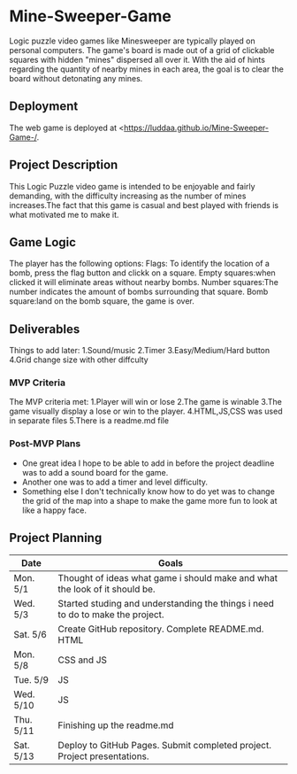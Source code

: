 # Mine-Sweeper-Game
Logic puzzle video games like Minesweeper are typically played on personal computers. The game's board is made out of a grid of clickable squares with hidden "mines" dispersed all over it. With the aid of hints regarding the quantity of nearby mines in each area, the goal is to clear the board without detonating any mines.

## Deployment

The web game is deployed at <https://luddaa.github.io/Mine-Sweeper-Game-/.


## Project Description

This Logic Puzzle video game is intended to be enjoyable and fairly demanding, with the difficulty increasing as the number of mines increases.The fact that this game is casual and best played with friends is what motivated me to make it.

## Game Logic

The player has the following options:
Flags: To identify the location of a bomb, press the flag button and clickk on a square.
Empty squares:when clicked it will eliminate areas without nearby bombs. 
Number squares:The number indicates the amount of bombs surrounding that square.
Bomb square:land on the bomb square, the game is over.
## Deliverables

Things to add later:
1.Sound/music
2.Timer
3.Easy/Medium/Hard button
4.Grid change size with other diffculty

### MVP Criteria

The MVP criteria met:
1.Player will win or lose
2.The game is winable
3.The game visually display a lose or win to the player.
4.HTML,JS,CSS was used in separate files
5.There is a readme.md file

### Post-MVP Plans

- One great idea I hope to be able to add in before the project deadline was to add a sound board for the game.
- Another one was to add a timer and level difficulty.
- Something else I don't technically know how to do yet was to change the grid of the map into a shape to make the game more fun to look at like a happy face.

## Project Planning

| Date | Goals |
| ---- | ----- |
| Mon. 5/1 | Thought of ideas what game i should make and what the look of it should be. |
| Wed. 5/3 | Started studing and understanding the things i need to do to make the project.|
| Sat. 5/6 | Create GitHub repository. Complete README.md. HTML | 
| Mon. 5/8 | CSS and JS |
| Tue. 5/9 | JS |
| Wed. 5/10| JS |
| Thu. 5/11|Finishing up the readme.md
| Sat. 5/13| Deploy to GitHub Pages. Submit completed project. Project presentations. |
